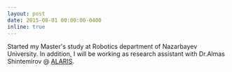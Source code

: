 ```yaml
---
layout: post
date: 2015-08-01 00:00:00-0400
inline: true
---
```


Started my Master's study at Robotics department of Nazarbayev University. In addition, I will be working as research assistant with Dr.Almas Shintemirov @ [ALARIS](https://www.alaris.kz/).
